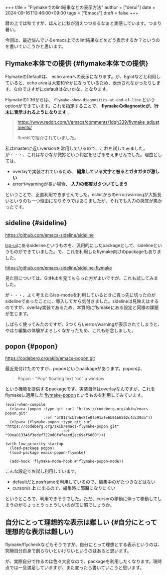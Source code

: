 +++
title = "Flymakeでのlint結果などの表示方法"
author = ["derui"]
date = 2024-09-16T10:46:00+09:00
tags = ["Emacs"]
draft = false
+++

暦の上では秋ですが、ほんとに秋が消えつつあるなぁと実感しています。つまり暑い。

今回は、最近悩んでいるemacs上でのlint結果などをどう表示するか？というのを書いていこうかと思います。

<!--more-->


## Flymake本体での提供 {#flymake本体での提供}

FlymakeのDefaultは、 echo areaへの表示になります。が、Eglotなどと利用していると、echo areaは大変和やかになっているため、表示されなかったりします。なのでさすがにdefaultはないかな、となります。

Flymakeの1.36からは、 `flymake-show-diagnostics-at-end-of-line` というoptionができています。これを指定することで、 **flymakeのdiagnosticが、行末に表示されるようになります** 。

> <https://www.reddit.com/r/emacs/comments/1dqh339/flymake_adjustments/>
>
> Redditで紹介されていました。

私はmasterに近いversionを常用しているので、これを試してみました。が・・・、これはなかなか微妙という判定をせざるをえませんでした。理由としては、

-   overlayで実装されているため、 **編集している文字と被るとガタガタが激しい**
-   errorやwarningが長い場合、 **入力の都度ガタついてしまう**

ということで、正直利用できませんでした。eslintからのerror/warningが大抵長いというのも一つ理由になりそうではありましたが、それでも入力の感覚が悪かったです。


## sideline {#sideline}

<https://github.com/emacs-sideline/sideline>

[lsp-ui](https://github.com/emacs-lsp/lsp-ui#lsp-ui-sideline)にあるsidelineというものを、汎用的にしたpackageとして、sidelineというものができていました。で、これを利用したflymake向けのpackageもありました。

<https://github.com/emacs-sideline/sideline-flymake>

見た目については、GitHubを見てもらった方がよいですが、これも試してみました。

が・・・、よく考えたらlsp-modeを利用しているときに真っ先に切ったのがsidelineであったことに、導入してから気付きました。sidelineは見映えはするのですが、overlay実装であるため、本質的にflymakeにある設定と同様の課題が生じます。

しばらく使ってみたのですが、2つくらいerror/warningが表示されてしまうと、やはり編集の体験がよろしくなかったため、これも断念しました。


## popon {#popon}

<https://codeberg.org/akib/emacs-popon.git>

最近見付けたのですが、poponというpackageがあります。poponは、

> Popon - "Pop" floating text "on" a window

という機能を提供するpackageです。実装自体はoverlayなんですが、これをflymakeに適用した [flymake-popon](https://codeberg.org/akib/emacs-flymake-popon)というものを利用してみています。

```emacs-lisp
(eval-when-compile
  (elpaca (popon :type git :url "https://codeberg.org/akib/emacs-popon.git"
                 :ref "bf8174cb7e6e8fe0fe91afe6b01b6562c4dc39da"))
  (elpaca (flymake-popon :type git :url "https://codeberg.org/akib/emacs-flymake-popon.git"
                         :ref "99ea813346f3edef7220d8f4faeed2ec69af6060")))

(with-low-priority-startup
  (load-package popon)
  (load-package emacs-popon-flymake)

  (add-hook 'flymake-mode-hook #'flymake-popon-mode))
```

こんな設定でお試し利用しています。

-   defaultだとposframeを利用しているので、編集中のがたつきなどはない
-   cursorの **上** に出るので、編集時に邪魔になりにくい

というところで、利用できそうでした。ただ、cursorの移動に伴って移動してしまうのがちょっとうっとうしいのが玉に暇でしょうか。


## 自分にとって理想的な表示は難しい {#自分にとって理想的な表示は難しい}

flymake/flycheckなどもそうですが、自分にとって理想とする表示というのは、究極自分自身で創らないといけないというのはあると思います。

が、実際自分で作るのは色々大変なので、packageを利用したくなります。現時点では一旦満足していますが、また変ったら書いていこうと思います。
